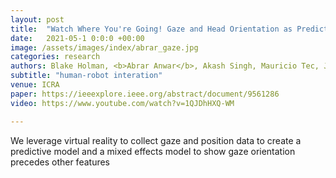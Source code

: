 ```yaml
---
layout: post
title:  "Watch Where You're Going! Gaze and Head Orientation as Predictors for Social Robot Navigation"
date:   2021-05-1 0:0:0 +00:00
image: /assets/images/index/abrar_gaze.jpg
categories: research
authors: Blake Holman, <b>Abrar Anwar</b>, Akash Singh, Mauricio Tec, Justin Hart, Peter Stone
subtitle: "human-robot interation"
venue: ICRA
paper: https://ieeexplore.ieee.org/abstract/document/9561286
video: https://www.youtube.com/watch?v=1QJDhHXQ-WM

---
```

We leverage virtual reality to collect gaze and position data to create a predictive model and a mixed effects model to show gaze orientation precedes other features
